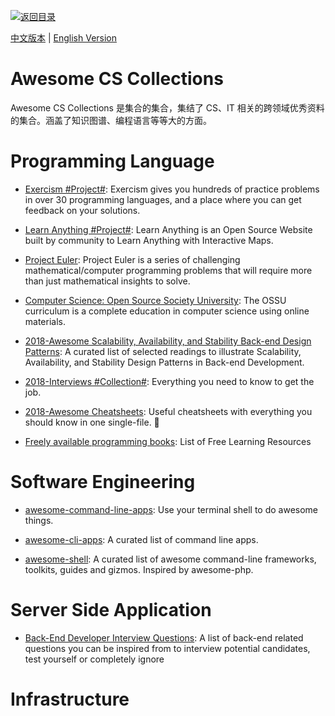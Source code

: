 [![返回目录](https://parg.co/UGo)](https://github.com/wxyyxc1992/Awesome-Reference)

[中文版本](./Awesome-CS-Collections.md) | [English Version](./Awesome-CS-Collections-en.md)

# Awesome CS Collections

Awesome CS Collections 是集合的集合，集结了 CS、IT 相关的跨领域优秀资料的集合。涵盖了知识图谱、编程语言等等大的方面。

# Programming Language

* [Exercism #Project#](http://exercism.io/): Exercism gives you hundreds of practice problems in over 30 programming languages, and a place where you can get feedback on your solutions.

* [Learn Anything #Project#](https://github.com/learn-anything/learn-anything): Learn Anything is an Open Source Website built by community to Learn Anything with Interactive Maps.

* [Project Euler](https://projecteuler.net/about): Project Euler is a series of challenging mathematical/computer programming problems that will require more than just mathematical insights to solve.

* [Computer Science: Open Source Society University](https://github.com/ossu/computer-science): The OSSU curriculum is a complete education in computer science using online materials.

* [2018-Awesome Scalability, Availability, and Stability Back-end Design Patterns](https://github.com/binhnguyennus/awesome-scalability):
  A curated list of selected readings to illustrate Scalability, Availability, and Stability Design Patterns in Back-end Development.

* [2018-Interviews #Collection#](https://github.com/kdn251/interviews): Everything you need to know to get the job.

* [2018-Awesome Cheatsheets](https://github.com/LeCoupa/awesome-cheatsheets): Useful cheatsheets with everything you should know in one single-file. 🚀

* [Freely available programming books](https://github.com/EbookFoundation/free-programming-books): List of Free Learning Resources

# Software Engineering

* [awesome-command-line-apps](https://github.com/herrbischoff/awesome-command-line-apps): Use your terminal shell to do awesome things.

* [awesome-cli-apps](https://github.com/agarrharr/awesome-cli-apps): A curated list of command line apps.

* [awesome-shell](https://github.com/alebcay/awesome-shell): A curated list of awesome command-line frameworks, toolkits, guides and gizmos. Inspired by awesome-php.

# Server Side Application

* [Back-End Developer Interview Questions](https://github.com/arialdomartini/Back-End-Developer-Interview-Questions): A list of back-end related questions you can be inspired from to interview potential candidates, test yourself or completely ignore

# Infrastructure
